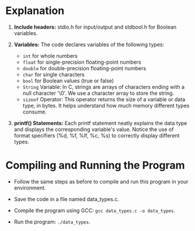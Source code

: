 # Explanation

1. **Include headers:** stdio.h for input/output and stdbool.h for Boolean variables.

2. **Variables:** The code declares variables of the following types:
    - ```int``` for whole numbers
    - ```float``` for single-precision floating-point numbers
    - ```double``` for double-precision floating-point numbers
    - ```char``` for single characters
    - ```bool``` for Boolean values (true or false)
    - ```String``` Variable: In C, strings are arrays of characters ending with a null character '\0'. We use a character array to store the string.
    - ```sizeof``` Operator: This operator returns the size of a variable or data type, in bytes. It helps understand how much memory different types consume.

3. **printf() Statements:** Each printf statement neatly explains the data type and displays the corresponding variable's value. Notice the use of format specifiers (%d, %f, %lf, %c, %s) to correctly display different types.

# Compiling and Running the Program

 - Follow the same steps as before to compile and run this program in your environment.

 - Save the code in a file named data_types.c.
 - Compile the program using GCC: ```gcc data_types.c -o data_types```.
 - Run the program: ```./data_types```.